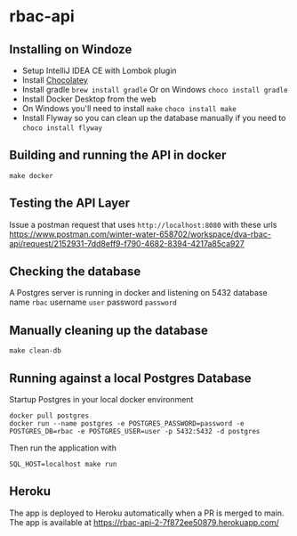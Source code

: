# rbac-api

## Installing on Windoze

- Setup IntelliJ IDEA CE with Lombok plugin
- Install [Chocolatey](https://chocolatey.org/install)
- Install gradle
`brew install gradle`
Or on Windows
`choco install gradle`
- Install Docker Desktop from the web
- On Windows you'll need to install `make`
`choco install make`
- Install Flyway so you can clean up the database manually if you need to
`choco install flyway`

## Building and running the API in docker
`make docker`

## Testing the API Layer
Issue a postman request that uses `http://localhost:8080` with these urls
https://www.postman.com/winter-water-658702/workspace/dva-rbac-api/request/2152931-7dd8eff9-f790-4682-8394-4217a85ca927

## Checking the database
A Postgres server is running in docker and listening on 5432
database name `rbac`
username `user`
password `password`

## Manually cleaning up the database
`make clean-db`

## Running against a local Postgres Database
Startup Postgres in your local docker environment
```
docker pull postgres
docker run --name postgres -e POSTGRES_PASSWORD=password -e POSTGRES_DB=rbac -e POSTGRES_USER=user -p 5432:5432 -d postgres
```
Then run the application with

`SQL_HOST=localhost make run`

## Heroku
The app is deployed to Heroku automatically when a PR is merged to main. The app is available at https://rbac-api-2-7f872ee50879.herokuapp.com/
